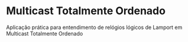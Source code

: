 # Multicast Totalmente Ordenado
Aplicação prática para entendimento de relógios lógicos de Lamport em Multicast Totalmente Ordenado
